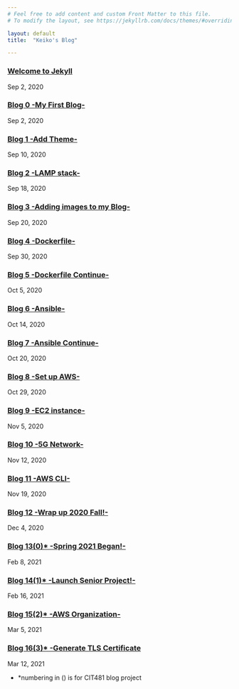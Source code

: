 ```yaml
---
# Feel free to add content and custom Front Matter to this file.
# To modify the layout, see https://jekyllrb.com/docs/themes/#overriding-theme-defaults

layout: default
title:  "Keiko's Blog"

---
```

### [Welcome to Jekyll](/2020-09-02-welcome-to-jekyll/)
Sep 2, 2020


### [Blog 0 -My First Blog-](/2020-09-02-Blog0/)
Sep 2, 2020


### [Blog 1 -Add Theme-](/2020-09-10-Blog1/)
Sep 10, 2020


### [Blog 2 -LAMP stack-](/2020-09-18-Blog2/)
Sep 18, 2020

### [Blog 3 -Adding images to my Blog-](/2020-09-20-Blog3/)
Sep 20, 2020

### [Blog 4 -Dockerfile-](/2020-09-30-Blog4/)
Sep 30, 2020

### [Blog 5 -Dockerfile Continue-](/2020-10-05-Blog5/)  
Oct 5, 2020

### [Blog 6 -Ansible-](/2020-10-14-Blog6/)
Oct 14, 2020

### [Blog 7 -Ansible Continue-](/2020-10-20-Blog7/)  
Oct 20, 2020

### [Blog 8 -Set up AWS-](/2020-10-29-Blog8/)
Oct 29, 2020

### [Blog 9 -EC2 instance-](/2020-11-05-Blog9/)
Nov 5, 2020

### [Blog 10 -5G Network-](/2020-11-12-Blog10/)
Nov 12, 2020

### [Blog 11 -AWS CLI-](/2020-11-19-Blog11/)
Nov 19, 2020

### [Blog 12 -Wrap up 2020 Fall!-](/2020-12-04-Blog12/)
Dec 4, 2020

### [Blog 13(0)* -Spring 2021 Began!-](/2021-02-08-Blog13/)
Feb 8, 2021

### [Blog 14(1)* -Launch Senior Project!-](/2021-02-16-Blog14/)
Feb 16, 2021

### [Blog 15(2)* -AWS Organization-](/2021-03-05-Blog15/)
Mar 5, 2021  

### [Blog 16(3)* -Generate TLS Certificate](/2021-03-12-Blog16/)
Mar 12, 2021

- *numbering in () is for CIT481 blog project
